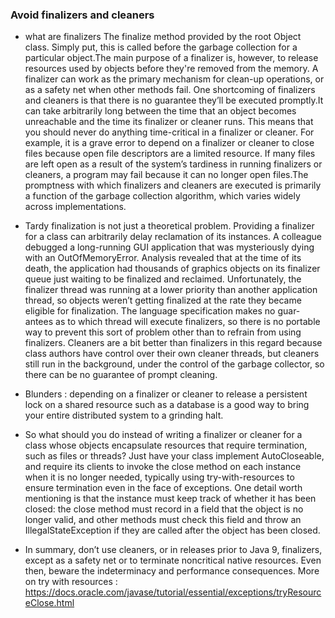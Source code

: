 ### Avoid finalizers and cleaners

* what are finalizers
  The finalize method provided by the root Object class.
  Simply put, this is called before the garbage collection 
  for a particular object.The main purpose of a finalizer is,
  however, to release resources used by objects before they're 
  removed from the memory. A finalizer can work as the primary 
  mechanism for clean-up operations, or as a safety net when 
  other methods fail.
  One shortcoming of finalizers and cleaners is that there is no guarantee they’ll
  be executed promptly.It can take arbitrarily long between the time
  that an object becomes unreachable and the time its finalizer or cleaner runs. This
  means that you should never do anything time-critical in a finalizer or cleaner.
  For example, it is a grave error to depend on a finalizer or cleaner to close files
  because open file descriptors are a limited resource. If many files are left open as a
  result of the system’s tardiness in running finalizers or cleaners, a program may
  fail because it can no longer open files.The promptness with which finalizers and 
  cleaners are executed is primarily a function of the garbage collection 
  algorithm, which varies widely across implementations.
* Tardy finalization is not just a theoretical problem. Providing a finalizer for a
  class can arbitrarily delay reclamation of its instances. A colleague debugged a
  long-running GUI application that was mysteriously dying with an
  OutOfMemoryError. Analysis revealed that at the time of its death, the application
  had thousands of graphics objects on its finalizer queue just waiting to be finalized
  and reclaimed. Unfortunately, the finalizer thread was running at a lower priority
  than another application thread, so objects weren’t getting finalized at the rate
  they became eligible for finalization. The language specification makes no guar-
  antees as to which thread will execute finalizers, so there is no portable way to
  prevent this sort of problem other than to refrain from using finalizers. Cleaners
  are a bit better than finalizers in this regard because class authors have control
  over their own cleaner threads, but cleaners still run in the background, under the
  control of the garbage collector, so there can be no guarantee of prompt cleaning.  
* Blunders : depending on a finalizer or cleaner to release a persistent lock on a 
  shared resource such as a database is a good way to bring your entire distributed 
  system to a grinding halt.  
  
* So what should you do instead of writing a finalizer or cleaner for a class
  whose objects encapsulate resources that require termination, such as files or
  threads?
  Just have your class implement AutoCloseable, and require its clients
  to invoke the close method on each instance when it is no longer needed,
  typically using try-with-resources to ensure termination even in the face of
  exceptions. One detail worth mentioning is that the instance must keep
  track of whether it has been closed: the close method must record in a field that
  the object is no longer valid, and other methods must check this field and throw an
  IllegalStateException if they are called after the object has been closed. 
  
* In summary, don’t use cleaners, or in releases prior to Java 9, finalizers,
  except as a safety net or to terminate noncritical native resources. Even then,
  beware the indeterminacy and performance consequences.
  More on try with resources : https://docs.oracle.com/javase/tutorial/essential/exceptions/tryResourceClose.html  
        
  
